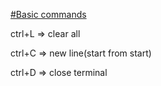 [#Basic commands](https://www.hostinger.com/tutorials/linux-commands)

ctrl+L => clear all

ctrl+C => new line(start from start)

ctrl+D => close terminal
